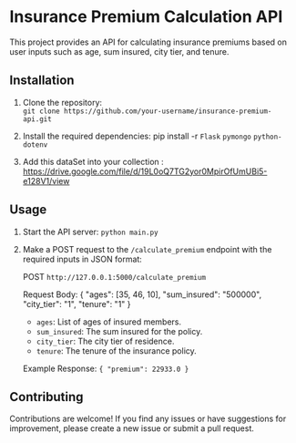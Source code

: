 # Insurance Premium Calculation API

This project provides an API for calculating insurance premiums based on user inputs such as age, sum insured, city tier, and tenure.

## Installation

1. Clone the repository:  
     `git clone https://github.com/your-username/insurance-premium-api.git`

2. Install the required dependencies: pip install -r `Flask` `pymongo` `python-dotenv`
3. Add this dataSet into your collection : https://drive.google.com/file/d/19L0oQ7TG2yor0MpirOfUmUBi5-e128V1/view

## Usage

1. Start the API server: `python main.py`

2. Make a POST request to the `/calculate_premium` endpoint with the required inputs in JSON format:

    POST `http://127.0.0.1:5000/calculate_premium`

    Request Body:
    {
    "ages": [35, 46, 10],
    "sum_insured": "500000",
    "city_tier": "1",
    "tenure": "1"
    }
    
    
    - `ages`: List of ages of insured members.
    - `sum_insured`: The sum insured for the policy.
    - `city_tier`: The city tier of residence.
    - `tenure`: The tenure of the insurance policy.
    
    Example Response: 
    `{
    "premium": 22933.0
    }`
    
    
## Contributing

Contributions are welcome! If you find any issues or have suggestions for improvement, please create a new issue or submit a pull request.




